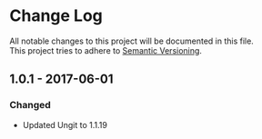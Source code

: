 # Change Log
All notable changes to this project will be documented in this file.  
This project tries to adhere to [Semantic Versioning](http://semver.org/).


## 1.0.1 - 2017-06-01
### Changed
- Updated Ungit to 1.1.19
